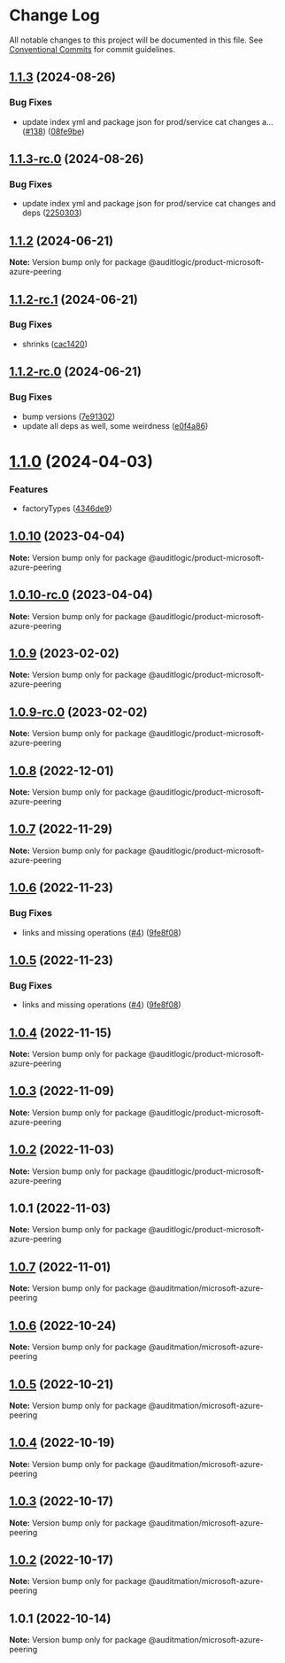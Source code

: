 # Change Log

All notable changes to this project will be documented in this file.
See [Conventional Commits](https://conventionalcommits.org) for commit guidelines.

## [1.1.3](https://github.com/auditlogic/product/compare/@auditlogic/product-microsoft-azure-peering@1.1.2...@auditlogic/product-microsoft-azure-peering@1.1.3) (2024-08-26)


### Bug Fixes

* update index yml and package json for prod/service cat changes a… ([#138](https://github.com/auditlogic/product/issues/138)) ([08fe9be](https://github.com/auditlogic/product/commit/08fe9beb1c8457462a19bc69caa02e6212d97e1a))





## [1.1.3-rc.0](https://github.com/auditlogic/product/compare/@auditlogic/product-microsoft-azure-peering@1.1.2...@auditlogic/product-microsoft-azure-peering@1.1.3-rc.0) (2024-08-26)


### Bug Fixes

* update index yml and package json for prod/service cat changes and deps ([2250303](https://github.com/auditlogic/product/commit/225030363a363608240135b7ebed386b28f01e4b))





## [1.1.2](https://github.com/auditlogic/product/compare/@auditlogic/product-microsoft-azure-peering@1.1.2-rc.1...@auditlogic/product-microsoft-azure-peering@1.1.2) (2024-06-21)

**Note:** Version bump only for package @auditlogic/product-microsoft-azure-peering





## [1.1.2-rc.1](https://github.com/auditlogic/product/compare/@auditlogic/product-microsoft-azure-peering@1.1.2-rc.0...@auditlogic/product-microsoft-azure-peering@1.1.2-rc.1) (2024-06-21)


### Bug Fixes

* shrinks ([cac1420](https://github.com/auditlogic/product/commit/cac14200fefcd8183ab69fe89a47bd3f70f563e9))





## [1.1.2-rc.0](https://github.com/auditlogic/product/compare/@auditlogic/product-microsoft-azure-peering@1.1.0...@auditlogic/product-microsoft-azure-peering@1.1.2-rc.0) (2024-06-21)


### Bug Fixes

* bump versions ([7e91302](https://github.com/auditlogic/product/commit/7e913023b8b312150ed7762c32fbbe616be71de5))
* update all deps as well, some weirdness ([e0f4a86](https://github.com/auditlogic/product/commit/e0f4a864714e2d3de6bbf3da014d5312fe53be2f))





# [1.1.0](https://github.com/auditlogic/product/compare/@auditlogic/product-microsoft-azure-peering@1.0.10...@auditlogic/product-microsoft-azure-peering@1.1.0) (2024-04-03)


### Features

* factoryTypes ([4346de9](https://github.com/auditlogic/product/commit/4346de92693aee892fccf725338ffc7b80ab182b))





## [1.0.10](https://github.com/auditlogic/product/compare/@auditlogic/product-microsoft-azure-peering@1.0.9...@auditlogic/product-microsoft-azure-peering@1.0.10) (2023-04-04)

**Note:** Version bump only for package @auditlogic/product-microsoft-azure-peering





## [1.0.10-rc.0](https://github.com/auditlogic/product/compare/@auditlogic/product-microsoft-azure-peering@1.0.9...@auditlogic/product-microsoft-azure-peering@1.0.10-rc.0) (2023-04-04)

**Note:** Version bump only for package @auditlogic/product-microsoft-azure-peering





## [1.0.9](https://github.com/auditlogic/product/compare/@auditlogic/product-microsoft-azure-peering@1.0.8...@auditlogic/product-microsoft-azure-peering@1.0.9) (2023-02-02)

**Note:** Version bump only for package @auditlogic/product-microsoft-azure-peering





## [1.0.9-rc.0](https://github.com/auditlogic/product/compare/@auditlogic/product-microsoft-azure-peering@1.0.8...@auditlogic/product-microsoft-azure-peering@1.0.9-rc.0) (2023-02-02)

**Note:** Version bump only for package @auditlogic/product-microsoft-azure-peering





## [1.0.8](https://github.com/auditlogic/product/compare/@auditlogic/product-microsoft-azure-peering@1.0.7...@auditlogic/product-microsoft-azure-peering@1.0.8) (2022-12-01)

**Note:** Version bump only for package @auditlogic/product-microsoft-azure-peering





## [1.0.7](https://github.com/auditlogic/product/compare/@auditlogic/product-microsoft-azure-peering@1.0.6...@auditlogic/product-microsoft-azure-peering@1.0.7) (2022-11-29)

**Note:** Version bump only for package @auditlogic/product-microsoft-azure-peering





## [1.0.6](https://github.com/auditlogic/product/compare/@auditlogic/product-microsoft-azure-peering@1.0.4...@auditlogic/product-microsoft-azure-peering@1.0.6) (2022-11-23)


### Bug Fixes

* links and missing operations ([#4](https://github.com/auditlogic/product/issues/4)) ([9fe8f08](https://github.com/auditlogic/product/commit/9fe8f08fe7c57fdb79f991ac35bd6ac2e7dcad38))





## [1.0.5](https://github.com/auditlogic/product/compare/@auditlogic/product-microsoft-azure-peering@1.0.4...@auditlogic/product-microsoft-azure-peering@1.0.5) (2022-11-23)


### Bug Fixes

* links and missing operations ([#4](https://github.com/auditlogic/product/issues/4)) ([9fe8f08](https://github.com/auditlogic/product/commit/9fe8f08fe7c57fdb79f991ac35bd6ac2e7dcad38))





## [1.0.4](https://github.com/auditlogic/product/compare/@auditlogic/product-microsoft-azure-peering@1.0.3...@auditlogic/product-microsoft-azure-peering@1.0.4) (2022-11-15)

**Note:** Version bump only for package @auditlogic/product-microsoft-azure-peering





## [1.0.3](https://github.com/auditlogic/product/compare/@auditlogic/product-microsoft-azure-peering@1.0.2...@auditlogic/product-microsoft-azure-peering@1.0.3) (2022-11-09)

**Note:** Version bump only for package @auditlogic/product-microsoft-azure-peering





## [1.0.2](https://github.com/auditlogic/product/compare/@auditlogic/product-microsoft-azure-peering@1.0.1...@auditlogic/product-microsoft-azure-peering@1.0.2) (2022-11-03)

**Note:** Version bump only for package @auditlogic/product-microsoft-azure-peering





## 1.0.1 (2022-11-03)

**Note:** Version bump only for package @auditlogic/product-microsoft-azure-peering





## [1.0.7](https://github.com/auditmation/store-content/compare/@auditmation/microsoft-azure-peering@1.0.6...@auditmation/microsoft-azure-peering@1.0.7) (2022-11-01)

**Note:** Version bump only for package @auditmation/microsoft-azure-peering





## [1.0.6](https://github.com/auditmation/store-content/compare/@auditmation/microsoft-azure-peering@1.0.5...@auditmation/microsoft-azure-peering@1.0.6) (2022-10-24)

**Note:** Version bump only for package @auditmation/microsoft-azure-peering





## [1.0.5](https://github.com/auditmation/store-content/compare/@auditmation/microsoft-azure-peering@1.0.4...@auditmation/microsoft-azure-peering@1.0.5) (2022-10-21)

**Note:** Version bump only for package @auditmation/microsoft-azure-peering





## [1.0.4](https://github.com/auditmation/store-content/compare/@auditmation/microsoft-azure-peering@1.0.3...@auditmation/microsoft-azure-peering@1.0.4) (2022-10-19)

**Note:** Version bump only for package @auditmation/microsoft-azure-peering





## [1.0.3](https://github.com/auditmation/store-content/compare/@auditmation/microsoft-azure-peering@1.0.2...@auditmation/microsoft-azure-peering@1.0.3) (2022-10-17)

**Note:** Version bump only for package @auditmation/microsoft-azure-peering





## [1.0.2](https://github.com/auditmation/store-content/compare/@auditmation/microsoft-azure-peering@1.0.1...@auditmation/microsoft-azure-peering@1.0.2) (2022-10-17)

**Note:** Version bump only for package @auditmation/microsoft-azure-peering





## 1.0.1 (2022-10-14)

**Note:** Version bump only for package @auditmation/microsoft-azure-peering
